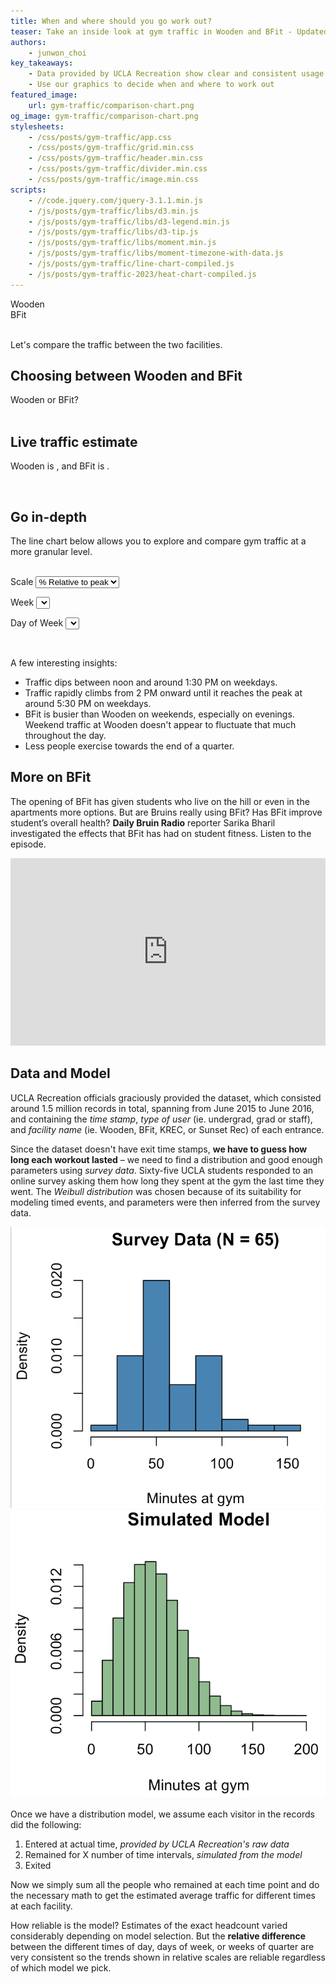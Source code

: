 ```yaml
---
title: When and where should you go work out?
teaser: Take an inside look at gym traffic in Wooden and BFit - Updated for 2023.
authors:
    - junwon_choi
key_takeaways:
    - Data provided by UCLA Recreation show clear and consistent usage patterns at Wooden and BFit
    - Use our graphics to decide when and where to work out
featured_image:
    url: gym-traffic/comparison-chart.png
og_image: gym-traffic/comparison-chart.png
stylesheets:
    - /css/posts/gym-traffic/app.css
    - /css/posts/gym-traffic/grid.min.css
    - /css/posts/gym-traffic/header.min.css
    - /css/posts/gym-traffic/divider.min.css
    - /css/posts/gym-traffic/image.min.css
scripts:
    - //code.jquery.com/jquery-3.1.1.min.js
    - /js/posts/gym-traffic/libs/d3.min.js
    - /js/posts/gym-traffic/libs/d3-legend.min.js
    - /js/posts/gym-traffic/libs/d3-tip.js
    - /js/posts/gym-traffic/libs/moment.min.js
    - /js/posts/gym-traffic/libs/moment-timezone-with-data.js
    - /js/posts/gym-traffic/line-chart-compiled.js
    - /js/posts/gym-traffic-2023/heat-chart-compiled.js
---
```


<div class='ui centered medium header'>Wooden</div>
<div class='ui centered grid'>
  <div class='twelve wide column'>
    <div class='heat-chart' id='wooden-heatmap'></div>
  </div>
</div>

<div class='ui centered medium header'>BFit</div>
<div class='ui centered grid'>
  <div class='twelve wide column'>
    <div class='heat-chart' id='bfit-heatmap'></div>
  </div>
</div>

<br>

Let's compare the traffic between the two facilities.

## Choosing between Wooden and BFit

  <div class='ui centered medium header'>Wooden or BFit?</div>
  <div class='ui centered grid'>
    <div class='twelve wide column'>
      <div class='heat-chart' id='comparison-heatmap'></div>
    </div>
  </div>

<br>

## Live traffic estimate


<span class='wooden bold'>Wooden</span> is <span id='wooden-traffic-text'></span>, and
<span class='bfit bold'>BFit</span> is <span id='bfit-traffic-text'></span>.


<br>
<div id="visualization"></div>

## Go in-depth  

The line chart below allows you to explore and compare gym traffic at a more granular level.

<br>

<div class='ui grid' id='viz-selections'>
  <label>Scale</label>
  <select id='pick-scale'>
    <option value='relative'>% Relative to peak</option>
    <option value='absolute'>Number of people</option>
  </select>

  <label>Week</label>
  <select id='pick-week'></select>

  <label>Day of Week</label>
  <select id='pick-day'></select>
</div>

<div class='ui divider'></div>

<div class='ui centered grid'>
  <div class='twelve wide column'>
    <div class='line-chart' id='line-chart'></div>
  </div>
</div>

<br>

A few interesting insights:

* Traffic dips between noon and around 1:30 PM on weekdays.
* Traffic rapidly climbs from 2 PM onward until it reaches the peak at around 5:30 PM on weekdays.
* BFit is busier than Wooden on weekends, especially on evenings. Weekend traffic at Wooden doesn't appear to fluctuate that much throughout the day.
* Less people exercise towards the end of a quarter.

## More on BFit

The opening of BFit has given students who live on the hill or even in the apartments more options. But are Bruins really using BFit? Has BFit improve student’s overall health? **Daily Bruin Radio** reporter Sarika Bharil investigated the effects that BFit has had on student fitness. Listen to the episode.

<iframe width="100%" height="300" scrolling="no" frameborder="no" src="https://w.soundcloud.com/player/?url=https%3A//api.soundcloud.com/tracks/294327182&amp;auto_play=false&amp;hide_related=false&amp;show_comments=true&amp;show_user=true&amp;show_reposts=false&amp;visual=true">
</iframe>

<br>

## Data and Model

UCLA Recreation officials graciously provided the dataset, which consisted around 1.5 million records in total, spanning from June 2015 to June 2016, and containing the *time stamp*, *type of user* (ie. undergrad, grad or staff), and *facility name* (ie. Wooden, BFit, KREC, or Sunset Rec) of each entrance.

Since the dataset doesn't have exit time stamps, **we have to guess how long each workout lasted** – we need to find a distribution and good enough parameters using *survey data*. Sixty-five UCLA students responded to an online survey asking them how long they spent at the gym the last time they went. The *Weibull distribution* was chosen because of its suitability for modeling timed events, and parameters were then inferred from the survey data.

<img class='ui spaced medium image' src="/img/posts/gym-traffic/survey-histogram.png" />
<img class='ui spaced medium image' src="/img/posts/gym-traffic/model-histogram.png" />

Once we have a distribution model, we assume each visitor in the records did the following:

1. Entered at actual time, *provided by UCLA Recreation's raw data*
2. Remained for X number of time intervals, *simulated from the model*
3. Exited

Now we simply sum all the people who remained at each time point and do the necessary math to get the estimated average traffic for different times at each facility.

How reliable is the model? Estimates of the exact headcount varied considerably depending on model selection. But the **relative difference** between the different times of day, days of week, or weeks of quarter are very consistent so the trends shown in relative scales are reliable regardless of which model we pick.
